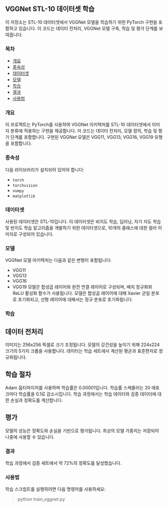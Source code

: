 ## VGGNet STL-10 데이터셋 학습

이 저장소는 STL-10 데이터셋에서 VGGNet 모델을 학습하기 위한 PyTorch 구현을 포함하고 있습니다. 이 코드는 데이터 전처리, VGGNet 모델 구축, 학습 및 평가 단계를 보여줍니다.

### 목차
- [개요](#개요)
- [종속성](#종속성)
- [데이터셋](#데이터셋)
- [모델](#모델)
- [학습](#학습)
- [결과](#결과)
- [사용법](#사용법)


### 개요

이 프로젝트는 PyTorch를 사용하여 VGGNet 아키텍처를 STL-10 데이터셋에서 이미지 분류에 적용하는 구현을 제공합니다. 이 코드는 데이터 전처리, 모델 정의, 학습 및 평가 단계를 포함합니다. 구현된 VGGNet 모델은 VGG11, VGG13, VGG16, VGG19 유형을 포함합니다.

### 종속성

다음 라이브러리가 설치되어 있어야 합니다:
- `torch`
- `torchvision`
- `numpy`
- `matplotlib`

### 데이터셋
사용된 데이터셋은 STL-10입니다. 이 데이터셋은 비지도 학습, 딥러닝, 자기 지도 학습 및 반지도 학습 알고리즘을 개발하기 위한 데이터셋으로, 10개의 클래스에 대한 컬러 이미지로 구성되어 있습니다.

### 모델
VGGNet 모델 아키텍처는 다음과 같은 변형이 포함됩니다:

- VGG11
- VGG13
- VGG16
- VGG19
모델은 합성곱 레이어와 완전 연결 레이어로 구성되며, 배치 정규화와 ReLU 활성화 함수가 사용됩니다. 모델은 합성곱 레이어에 대해 Xavier 균일 분포로 초기화되고, 선형 레이어에 대해서는 정규 분포로 초기화됩니다.

### 학습
## 데이터 전처리
이미지는 256x256 픽셀로 크기 조정됩니다.
모델의 강건성을 높이기 위해 224x224 크기의 5가지 크롭을 사용합니다.
데이터는 학습 세트에서 계산된 평균과 표준편차로 정규화됩니다.
## 학습 절차
Adam 옵티마이저를 사용하며 학습률은 0.00001입니다.
학습률 스케줄러는 20 에포크마다 학습률을 0.1로 감소시킵니다.
학습 과정에서는 학습 데이터와 검증 데이터에 대한 손실과 정확도를 계산합니다.
## 평가
모델의 성능은 정확도와 손실을 기반으로 평가됩니다.
최상의 모델 가중치는 저장되어 나중에 사용할 수 있습니다.

### 결과
학습 과정에서 검증 세트에서 약 72%의 정확도를 달성했습니다.

### 사용법

학습 스크립트를 실행하려면 다음 명령어를 사용하세요:

> python train_vggnet.py
